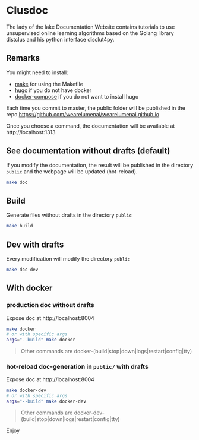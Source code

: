 # Clusdoc

The lady of the lake Documentation Website contains tutorials to use unsupervised online learning algorithms based on the Golang library distclus and his python interface disclut4py.

## Remarks

You might need to install:
- [make](http://www.gnu.org/software/make/) for using the Makefile
- [hugo](https://gohugo.io/getting-started/quick-start/) if you do not have docker
- [docker-compose](https://docs.docker.com/compose/install/) if you do not want to install hugo

Each time you commit to master, the public folder will be published in the repo https://github.com/wearelumenai/wearelumenai.github.io

Once you choose a command, the documentation will be available at http://localhost:1313

## See documentation without drafts (default)

If you modify the documentation, the result will be published in the directory `public` and the webpage will be updated (hot-reload).

```bash
make doc
```

## Build

Generate files without drafts in the directory `public`

```bash
make build
```

## Dev with drafts

Every modification will modify the directory `public`

```bash
make doc-dev
```

## With docker

### production doc without drafts

Expose doc at http://localhost:8004

```bash
make docker
# or with specific args
args="--build" make docker
```

> Other commands are docker-(build|stop|down|logs|restart|config|tty)

### hot-reload doc-generation in `public/` with drafts

Expose doc at http://localhost:8004

```bash
make docker-dev
# or with specific args
args="--build" make docker-dev
```

> Other commands are docker-dev-(build|stop|down|logs|restart|config|tty)

Enjoy

